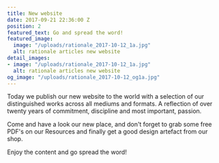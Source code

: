 ```yaml
---
title: New website
date: 2017-09-21 22:36:00 Z
position: 2
featured_text: Go and spread the word!
featured_image:
  image: "/uploads/rationale_2017-10-12_1a.jpg"
  alt: rationale articles new website
detail_images:
- image: "/uploads/rationale_2017-10-12_1a.jpg"
  alt: rationale articles new website
og_image: "/uploads/rationale_2017-10-12_og1a.jpg"
---
```


Today we publish our new website to the world with a selection of our distinguished works across all mediums and formats. A reflection of over twenty years of commitment, discipline and most important, passion.

Come and have a look our new place, and don't forget to grab some free PDF's on our Resources and finally get a good design artefact from our shop.

Enjoy the content and go spread the word!